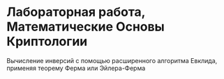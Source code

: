 # Лабораторная работа, Математические Основы Криптологии
Вычисление инверсий с помощью расширенного алгоритма Евклида, применяя теорему Ферма или Эйлера-Ферма
